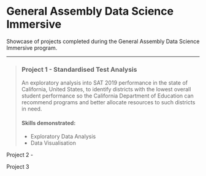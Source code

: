 # General Assembly Data Science Immersive
Showcase of projects completed during the General Assembly Data Science Immersive program.

---

> ### Project 1 - Standardised Test Analysis
> An exploratory analysis into SAT 2019 performance in the state of California, United States, to identify districts with the lowest overall student performance so the California Department of Education can recommend programs and better allocate resources to such districts in need.
>
> #### Skills demonstrated:
>
> - Exploratory Data Analysis
> - Data Visualisation

Project 2 - 

Project 3